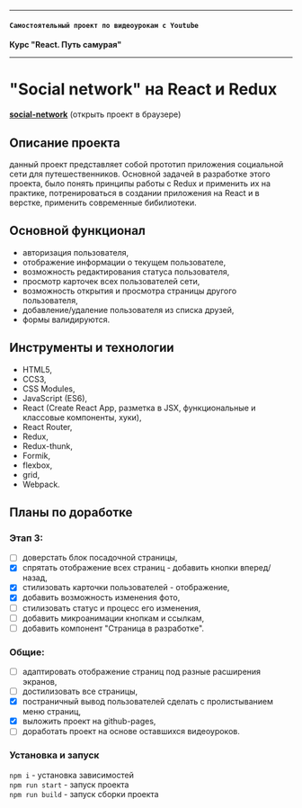 -----

#### `Самостоятельный проект по видеоурокам c Youtube`
**Курс "React. Путь самурая"**

-----

# "Social network" на React и Redux
[**social-network**](https://aleksandra-shevchenko.github.io/social-network) (открыть проект в браузере)

## Описание проекта
данный проект представляет собой прототип приложения социальной сети для путешественников. Основной задачей в разработке этого проекта, было понять принципы работы c Redux и применить их на практике, потренироваться в создании приложения на React и в верстке, применить современные бибилиотеки.

## Основной функционал
* авторизация пользователя,
* отображение информации о текущем пользователе,
* возможность редактирования статуса пользователя,
* просмотр карточек всех пользователей сети,
* возможность открытия и просмотра страницы другого пользователя,
* добавление/удаление пользователя из списка друзей,
* формы валидируются.

## Инструменты и технологии
* HTML5,
* CCS3,
* CSS Modules,
* JavaScript (ES6),
* React (Create React App, разметка в JSX, функциональные и классовые компоненты, хуки),
* React Router,
* Redux,
* Redux-thunk,
* Formik,
* flexbox,
* grid,
* Webpack.

## Планы по доработке
### Этап 3:
- [ ] доверстать блок посадочной страницы,
- [X] спрятать отображение всех страниц - добавить кнопки вперед/назад,
- [X] стилизовать карточки пользователей - отображение,
- [X] добавить возможность изменения фото,
- [ ] стилизовать статус и процесс его изменения,
- [ ] добавить микроанимации кнопкам и ссылкам,
- [ ] добавить компонент "Страница в разработке".

### Общие:
- [ ] адаптировать отображение страниц под разные расширения экранов,
- [ ] достилизовать все страницы,
- [X] постраничный вывод пользователей сделать с пролистыванием меню страниц,
- [X] выложить проект на github-pages,
- [ ] доработать проект на основе оставшихся видеоуроков.

### Установка и запуск
`npm i` - установка зависимостей  
`npm run start` - запуск проекта  
`npm run build` - запуск сборки проекта  
